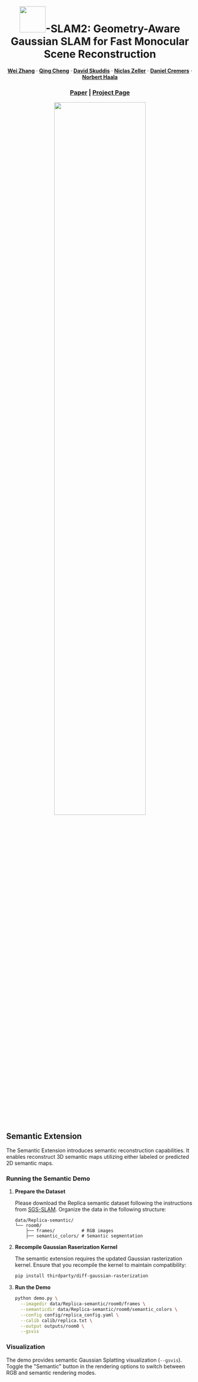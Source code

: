 <!-- PROJECT LOGO -->

<p align="center">

  <h1 align="center"><img src="media/logo.png" width="70">-SLAM2: Geometry-Aware Gaussian SLAM for Fast Monocular Scene Reconstruction</h1>
  <p align="center">
    <a href="https://www.ifp.uni-stuttgart.de/en/institute/team/Zhang-00004/" target="_blank"><strong>Wei Zhang</strong></a>
    ·
    <a href="https://cvg.cit.tum.de/members/cheq" target="_blank"><strong>Qing Cheng</strong></a>
    ·
    <a href="https://www.ifp.uni-stuttgart.de/en/institute/team/Skuddis/" target="_blank"><strong>David Skuddis</strong></a>
    ·
    <a href="https://www.niclas-zeller.de/" target="_blank"><strong>Niclas Zeller</strong></a>
    ·
    <a href="https://cvg.cit.tum.de/members/cremers" target="_blank"><strong>Daniel Cremers</strong></a>
    ·
    <a href="https://www.ifp.uni-stuttgart.de/en/institute/team/Haala-00001/" target="_blank"><strong>Norbert Haala</strong></a>
  </p>
  <h3 align="center"><a href="https://arxiv.org/abs/2411.17982">Paper</a> | <a href="https://hi-slam2.github.io/">Project Page</a></h3>
  <div align="center"></div>
</p>
<p align="center">
  <img src="./media/semantic.gif" width="70%" />
</p>


## Semantic Extension

The Semantic Extension introduces semantic reconstruction capabilities. It enables reconstruct 3D semantic maps utilizing either labeled or predicted 2D semantic maps.

### Running the Semantic Demo

1. **Prepare the Dataset**

   Please download the Replica semantic dataset following the instructions from [SGS-SLAM](https://github.com/ShuhongLL/SGS-SLAM?tab=readme-ov-file#replica). Organize the data in the following structure:
     ```
     data/Replica-semantic/
     └── room0/
         ├── frames/          # RGB images
         ├── semantic_colors/ # Semantic segmentation
     ```

2. **Recompile Gaussian Raserization Kernel**

    The semantic extension requires the updated Gaussian rasterization kernel. Ensure that you recompile the kernel to maintain compatibility:
    ```bash
    pip install thirdparty/diff-gaussian-rasterization 
    ```

3. **Run the Demo**
   ```bash
   python demo.py \
     --imagedir data/Replica-semantic/room0/frames \
     --semanticdir data/Replica-semantic/room0/semantic_colors \
     --config config/replica_config.yaml \
     --calib calib/replica.txt \
     --output outputs/room0 \
     --gsvis
   ```

### Visualization

The demo provides semantic Gaussian Splatting visualization (`--gsvis`). Toggle the "Semantic" button in the rendering options to switch between RGB and semantic rendering modes.
